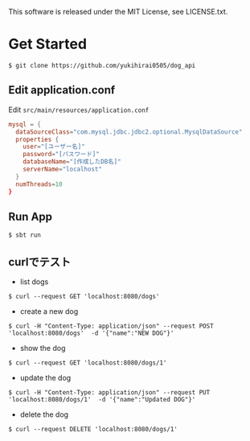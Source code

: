 This software is released under the MIT License, see LICENSE.txt.

# Get Started

`$ git clone https://github.com/yukihirai0505/dog_api`

## Edit application.conf

Edit `src/main/resources/application.conf`

```application.conf
mysql = {
  dataSourceClass="com.mysql.jdbc.jdbc2.optional.MysqlDataSource"
  properties {
    user="[ユーザー名]"
    password="[パスワード]"
    databaseName="[作成したDB名]"
    serverName="localhost"
  }
  numThreads=10
}
```

## Run App

`$ sbt run`


## curlでテスト

- list dogs

`$ curl --request GET 'localhost:8080/dogs'`

- create a new dog

`$ curl -H "Content-Type: application/json" --request POST 'localhost:8080/dogs'  -d '{"name":"NEW DOG"}'`

- show the dog

`$ curl --request GET 'localhost:8080/dogs/1'`

- update the dog

`$ curl -H "Content-Type: application/json" --request PUT 'localhost:8080/dogs/1'  -d '{"name":"Updated DOG"}'`

- delete the dog

`$ curl --request DELETE 'localhost:8080/dogs/1'`

